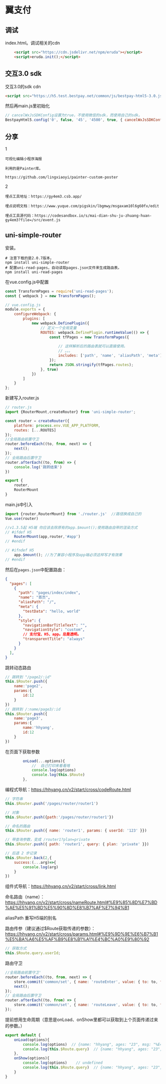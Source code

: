 # 翼支付

## 调试
index.html。调试相关的cdn
```html
    <script src="https://cdn.jsdelivr.net/npm/eruda"></script>
    <script>eruda.init();</script>
```

## 交互3.0 sdk
交互3.0的sdk cdn
```html
<script src="https://h5.test.bestpay.net/common/js/bestpay-html5-3.0.js"></script>
```
然后再main.js里初始化
```js
// cancelWxJsSDKConfig设置为true，不使用微信的sdk，而使用自己的sdk。
BestpayHtml5.config('0', false, '45', '4500', true, { cancelWxJsSDKConfig: true });
```

## 分享
1
```
可视化编辑小程序海报

利用的是Painter库。

https://github.com/lingxiaoyi/painter-custom-poster
```

2
```
埋点工具地址：https://gy4em3.csb.app/

埋点说明文档：https://www.yuque.com/pigskin/lbgmwy/msgaxam10l6g60fx/edit

埋点工具源代码：https://codesandbox.io/s/mai-dian-shu-ju-zhuang-huan-gy4em3?file=/src/event.js
```



## uni-simple-router
安装。
```shell
# 注意下载的是2.0.7版本。
npm install uni-simple-router
# 配置uni-read-pages，自动读取pages.json文件来生成路由表。
npm install uni-read-pages
```
在vue.config.js中配置
```js
const TransformPages = require('uni-read-pages');
const { webpack } = new TransformPages();

// vue.config.js
module.exports = {
    configureWebpack: {
        plugins: [
            new webpack.DefinePlugin({
                // 定义一个全局变量
                ROUTES: webpack.DefinePlugin.runtimeValue(() => {
                    const tfPages = new TransformPages({
                        
                        // 这样解析后的路由表就可以直接使用。
                        // 。。。
                        includes: ['path', 'name', 'aliasPath', 'meta']
                    });
                    return JSON.stringify(tfPages.routes);
                }, true)
            })
        ]
    }
};

```
新建写入router.js
```js
// router.js
import {RouterMount,createRouter} from 'uni-simple-router';

const router = createRouter({
    platform: process.env.VUE_APP_PLATFORM,  
    routes: [...ROUTES]
});
//全局路由前置守卫
router.beforeEach((to, from, next) => {
    next();
});
// 全局路由后置守卫
router.afterEach((to, from) => {
    console.log('跳转结束')
})

export {
    router,
    RouterMount
}
```
main.js中引入
```js
import {router,RouterMount} from './router.js'  //路径换成自己的
Vue.use(router)

//v1.3.5起 H5端 你应该去除原有的app.$mount();使用路由自带的渲染方式
// #ifdef H5
    RouterMount(app,router,'#app')
// #endif

// #ifndef H5
    app.$mount(); //为了兼容小程序及app端必须这样写才有效果
// #endif
```
然后在`pages.json`中配置路由：
```json
{
  "pages": [
    {
      "path": "pages/index/index",
      "name": "首页",
      "aliasPath": "/",
      "meta": {
        "testData": "hello, world"
      },
      "style": {
        "navigationBarTitleText": "",
        "navigationStyle": "custom",
        // 支付宝、H5、app。总是透明。
        "transparentTitle": "always"
      }
    }
  ],
}
```
跳转动态路由
```js
// 跳转到 "/page2/:id"
this.$Router.push({
    name:'page2',
    params:{
        id:12
    }
})
// 跳转到 /:name/page3/:id
this.$Router.push({
    name:'page3',
    params:{
        name:'hhyang',
        id:12
    }
})
```
在页面下获取参数
```js
        onLoad(...options){
            //  自己打印来看看咯
            console.log(options)
            console.log(this.$Route)
        },
```
编程式导航：https://hhyang.cn/v2/start/cross/codeRoute.html
```js
// 字符串
this.$Router.push('/pages/router/router1')

// 对象
this.$Router.push({path:'/pages/router/router1'})

// 命名的路由
this.$Router.push({ name: 'router1', params: { userId: '123' }})

// 带查询参数，变成 /router1?plan=private
this.$Router.push({ path: 'router1', query: { plan: 'private' }})

// 后退 2 步记录
this.$Router.back(2,{
    success:(...arg)=>{
        console.log(arg)
    }
})
```
组件式导航：https://hhyang.cn/v2/start/cross/link.html

命名路由（name）：https://hhyang.cn/v2/start/cross/nameRoute.html#%E9%85%8D%E7%BD%AE%E5%91%BD%E5%90%8D%E8%B7%AF%E7%94%B1

aliasPath 重写H5端的别名

路由传参（建议通过$Route获取传递的参数）：https://hhyang.cn/v2/start/cross/params.html#%E9%9D%9E%E6%B7%B1%E5%BA%A6%E5%AF%B9%E8%B1%A1%E4%BC%A0%E9%80%92
```js
// 获取方式
this.$Route.query.userId;
```

路由守卫
```js
//全局路由前置守卫'
router.beforeEach((to, from, next) => {
    store.commit('common/set', { name: 'routeEnter', value: { to: to, from: from } });
    next();
});
// 全局路由后置守卫
router.afterEach((to, from) => {
    store.commit('common/set', { name: 'routeLeave', value: { to: to, from: from } });
});
```

提前想用生命周期（意思是onLoad、onShow里都可以获取到上个页面传递过来的参数。）
```js
export default {
    onLoad(options){
        console.log(options)  // {name: "hhyang", ages: "23", msg: "%E4%BD%A0%E5%A5%BD"}
        console.log(this.$Route.query)  // {name: "hhyang", ages: "23", msg: "你好"}
    },
    onShow(options){
        console.log(options)    // undefined
        console.log(this.$Route.query)  // {name: "hhyang", ages: "23", msg: "你好"}
    }
}
```

## 